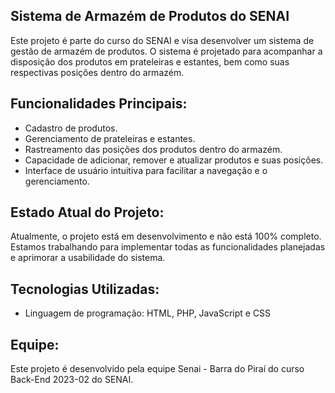 ## Sistema de Armazém de Produtos do SENAI

Este projeto é parte do curso do SENAI e visa desenvolver um sistema de gestão de armazém de produtos. O sistema é projetado para acompanhar a disposição dos produtos em prateleiras e estantes, bem como suas respectivas posições dentro do armazém.

## Funcionalidades Principais:
- Cadastro de produtos.
- Gerenciamento de prateleiras e estantes.
- Rastreamento das posições dos produtos dentro do armazém.
- Capacidade de adicionar, remover e atualizar produtos e suas posições.
- Interface de usuário intuitiva para facilitar a navegação e o gerenciamento.

## Estado Atual do Projeto:
Atualmente, o projeto está em desenvolvimento e não está 100% completo. Estamos trabalhando para implementar todas as funcionalidades planejadas e aprimorar a usabilidade do sistema.

## Tecnologias Utilizadas:
- Linguagem de programação: HTML, PHP, JavaScript e CSS

## Equipe:
Este projeto é desenvolvido pela equipe Senai - Barra do Piraí do curso Back-End 2023-02 do SENAI.

